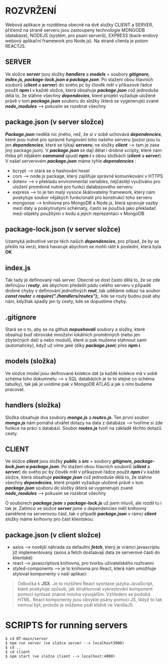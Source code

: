 # ROZVRŽENÍ

Webová aplikace je rozdělena obecně na dvě složky CLIENT a SERVER, přičemž na straně serveru jsou zastoupeny technologie MONGODB (databáze), NODEJS (systém, pro psaní serverů), EXPRESS (back-endový webový aplikační framework pro Node.js). Na straně clienta je potom REACTJS.

## SERVER

Ve složce __*server*__ jsou složky __*handlers*__ a __*models*__ + soubory __*gitignore, index.js, package-lock.json a package.json*__. Po stažení obou hlavních souborů (__*client*__ a __*server*__) do svého pc by člověk měl v příkazové řádce použít __*npm i*__ v každé složce, která obsahuje __*package.json*__ což jednoduše dělá to, že stáhne všechny __*dependecies*__, které projekt vyžaduje uložené právě v tom __*package.json*__ souboru do složky (která se vygeneruje) zvané __*node_modules*__ --> pokusím se rozebrat všechny

**package.json (v server složce)**
--

__*Package.json*__ nedělá nic jiného, než, že si v sobě uchovává __*dependencies*__, které jsou nutné pro správné fungování toho našeho serveru (pozor jsou tu jen  __*dependencies*__, které se týkají __*serveru*__, ne složky __*client*__ --> tam je zase jiný package.json). V __*package.json*__ se dají dělat i drobné scripty, které nám třeba při nějákem __*command*__ spustí __*npm i*__ v obou složkách (__*client*__ a __*server*__). V našel serverovém __*package.json*__ máme tyhle __*dependencies*__ :

* bcrypt --> stará se o hashování hesel
* cors --> node.js package, který zajišťuje správné komunikování v HTTPS
* dotenv --> v překladu environmental variables, nejčástěji využiváno pro uložení proměnné nutné pro funkci databázového serveru
* express --> to je ten malý vysoce škálovatelný framework, který nám poskytuje soubor nějákých funkcionalit pro konstrukci toho serveru
* mongoose --> knihovna pro MongoDB a Node.js, která spravuje vazby mezi daty a poskytnutými schématy, často se používá jako překladač mezi objekty použítými v kodu a jejich reprezentaci v MongoDB

**package-lock.json (v server složce)**
--

Uzamyká jednotlivé verze těch našich __*dependencies*__, pro případ, že by se přešlo na verzi, která havaruje abychom se mohli rátit k poslední, která byla __OK__

**index.js**
--

Tak tady je definovaný náš server. Obecně se dost často dělá to, že se zde definujou i __*routy*__, ale abychom předešli pádu celého serveru v případě drobné chyby v definování jednotlivých __*rout*__, tak uděláme odkaz na soubor __*const router = require("./handlers/routes");*__, kde se routy budou psát aby nám, kdyžtak spadly jen ty cesty, kde se dopustíme chyby.

**.gitignore**
--

Stará se o to, aby se na github __*nepushovali*__ soubory a složky, které obsahuji buď obrovské množství lokálních proměnných (nebo jen zbytečných dat) a nebo modulů, které si pak mužeme stáhnout sami (automaticky), když už víme jaké (díky __*package.json*__) přes __*npm i*__.

**models (složka)**
--

Ve složce model jsou deifnované kolekce dat (a každé kolekce má v sobě schéma toho dokumnetu --> v SQL databázích je to to stejné co schéma tabulky), tak jak je uvidíme pak v MongoDB ATLAS a jak s nimi budeme pracovat.

**handlers (složka)**
--

Složka obsahuje dva soubory __*mongo.js*__ a __*routes.js*__. Ten první soubor __*mongo.js*__ nám pomáhá utvářet dotazy na data z databáze --> tvoříme si zde funkce na práci s databází. Soubor __*routes.js*__ tvoří na základě těchto dotazů cesty.

## CLIENT

Ve složce __*client*__ jsou složky __*public*__ a __*src*__ + soubory __*gitignore, package-lock.json a package.json*__. Po stažení obou hlavních souborů (__*client*__ a __*server*__) do svého pc by člověk měl v příkazové řádce použít __*npm i*__ v každé složce, která obsahuje __*package.json*__ což jednoduše dělá to, že stáhne všechny __*dependecies*__, které projekt vyžaduje uložené právě v tom __*package.json*__ souboru do složky (která se vygeneruje) zvané __*node_modules*__ --> pokusím se rozebrat všechny

O souborech __*package.json*__ a __*package-lock.js*__ už jsem mluvil, ale rozdil tu i tak je. Zatímco ve složce __*server*__ jsme v dependencies měli knihovny zaměřené na serverovou část, tak v případě __*package.json*__ v rámci __*client*__ složky máme knihovny pro část klientskou.

**package.json (v client složce)**
--

* axios --> novější náhrada za defaultní __*fetch*__, který je vrámci javascriptu již implementovaný (axios a fetch dostaávají data ze serverové části do klientské)
* react --> javascriptová knihovna, pro tvorbu uživatelského rozhranní
* styled-components --> je to knihovna pro React, která nám umožňuje stylovat komponenty v naší aplikaci

> Odbočka k __JSX__. Je to rozšíření React sysntaxe jazyka JavaScript, které poskytuje způsob, jak strukturovat vykreslování komponent pomocí syntaxe známé mnoha vývojářům. Vzhledem se podobá HTML. React komponenty jsou obvykle psány pomocí JS, ikdyž to tak nemusí být, protože je můžeme psát klidně ve VanillaJS. 
 
# SCRIPTS for running servers

    $ cd BT-main/server
    $ npm run server (ve složce server --> localhost3000)
    $ cd ..
    $ cd client
    $ npm start (ve složce client --> localhost:4000)

